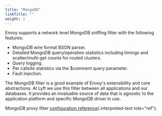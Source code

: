 ```yaml
---
title: "MongoDB"
linkTitle: ""
weight: 1
---
```


Envoy supports a network level MongoDB sniffing filter with the
following features:

- MongoDB wire format BSON parser.
- Detailed MongoDB query/operation statistics including timings and
  scatter/multi-get counts for routed clusters.
- Query logging.
- Per callsite statistics via the \$comment query parameter.
- Fault injection.

The MongoDB filter is a good example of Envoy's extensibility and core
abstractions. At Lyft we use this filter between all applications and
our databases. It provides an invaluable source of data that is agnostic
to the application platform and specific MongoDB driver in use.

MongoDB proxy filter
[configuration reference](config_network_filters_mongo_proxy){.interpreted-text
role="ref"}.
